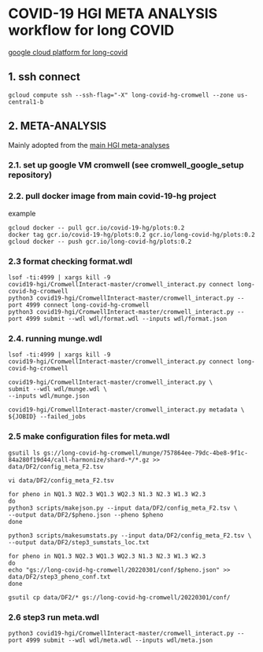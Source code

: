 # COVID-19 HGI META ANALYSIS workflow for long COVID

[google cloud platform for long-covid](https://console.cloud.google.com/home/dashboard?project=long-covid-hg)

## 1. ssh connect 

`gcloud compute ssh --ssh-flag="-X" long-covid-hg-cromwell --zone us-central1-b`

## 2. META-ANALYSIS
Mainly adopted from the [main HGI meta-analyses](https://github.com/covid19-hg/META_ANALYSIS)

### 2.1. set up google VM cromwell (see cromwell_google_setup repository)

### 2.2. pull docker image from main covid-19-hg project

example
```
gcloud docker -- pull gcr.io/covid-19-hg/plots:0.2
docker tag gcr.io/covid-19-hg/plots:0.2 gcr.io/long-covid-hg/plots:0.2
gcloud docker -- push gcr.io/long-covid-hg/plots:0.2
```

### 2.3 format checking format.wdl

```{bash}
lsof -ti:4999 | xargs kill -9
covid19-hgi/CromwellInteract-master/cromwell_interact.py connect long-covid-hg-cromwell
python3 covid19-hgi/CromwellInteract-master/cromwell_interact.py --port 4999 connect long-covid-hg-cromwell
python3 covid19-hgi/CromwellInteract-master/cromwell_interact.py --port 4999 submit --wdl wdl/format.wdl --inputs wdl/format.json
```

### 2.4. running munge.wdl
```
lsof -ti:4999 | xargs kill -9
covid19-hgi/CromwellInteract-master/cromwell_interact.py connect long-covid-hg-cromwell 

covid19-hgi/CromwellInteract-master/cromwell_interact.py \
submit --wdl wdl/munge.wdl \
--inputs wdl/munge.json

covid19-hgi/CromwellInteract-master/cromwell_interact.py metadata \
${JOBID} --failed_jobs
```

### 2.5 make configuration files for meta.wdl

```
gsutil ls gs://long-covid-hg-cromwell/munge/757864ee-79dc-4be8-9f1c-84a280f19d44/call-harmonize/shard-*/*.gz >> data/DF2/config_meta_F2.tsv

vi data/DF2/config_meta_F2.tsv

for pheno in NQ1.3 NQ2.3 WQ1.3 WQ2.3 N1.3 N2.3 W1.3 W2.3
do
python3 scripts/makejson.py --input data/DF2/config_meta_F2.tsv \
--output data/DF2/$pheno.json --pheno $pheno
done

python3 scripts/makesumstats.py --input data/DF2/config_meta_F2.tsv \
--output data/DF2/step3_sumstats_loc.txt

for pheno in NQ1.3 NQ2.3 WQ1.3 WQ2.3 N1.3 N2.3 W1.3 W2.3
do
echo "gs://long-covid-hg-cromwell/20220301/conf/$pheno.json" >> data/DF2/step3_pheno_conf.txt
done

gsutil cp data/DF2/* gs://long-covid-hg-cromwell/20220301/conf/
```

### 2.6 step3 run meta.wdl

```
python3 covid19-hgi/CromwellInteract-master/cromwell_interact.py --port 4999 submit --wdl wdl/meta.wdl --inputs wdl/meta.json

```
